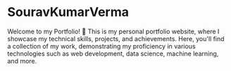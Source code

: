 # SouravKumarVerma
Welcome to my Portfolio! 🌟  This is my personal portfolio website, where I showcase my technical skills, projects, and achievements. Here, you'll find a collection of my work, demonstrating my proficiency in various technologies such as web development, data science, machine learning, and more. 
